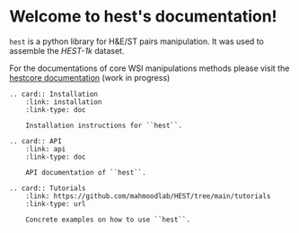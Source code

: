 Welcome to hest's documentation!
================================

`hest` is a python library for H&E/ST pairs manipulation. It was used to assemble the <em>HEST-1k</em> dataset.

For the documentations of core WSI manipulations methods please visit the [hestcore documentation](https://hestcore.readthedocs.io/en/latest/) (work in progress)

```{eval-rst}
.. card:: Installation
    :link: installation
    :link-type: doc

    Installation instructions for ``hest``.

.. card:: API
    :link: api
    :link-type: doc

    API documentation of ``hest``.

.. card:: Tutorials
    :link: https://github.com/mahmoodlab/HEST/tree/main/tutorials
    :link-type: url

    Concrete examples on how to use ``hest``.
```